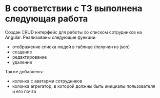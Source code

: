 # В соответствии с ТЗ выполнена следующая работа

Создан CRUD интерфейс для работы со списком сотрудников на Angular.
Реализованы следующие функции:
- отображение списка людей в таблице (получен из json)
- создание
- редактирование
- удаление

Также добавлены:
 - колонка с аватарми сотрудников
- колонка агрегатор, в которой должны быть инициалы пользователя и его почта

